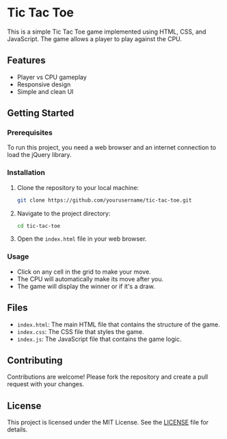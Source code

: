 # Tic Tac Toe

This is a simple Tic Tac Toe game implemented using HTML, CSS, and JavaScript. The game allows a player to play against the CPU.

## Features

- Player vs CPU gameplay
- Responsive design
- Simple and clean UI

## Getting Started

### Prerequisites

To run this project, you need a web browser and an internet connection to load the jQuery library.

### Installation

1. Clone the repository to your local machine:
    ```sh
    git clone https://github.com/yourusername/tic-tac-toe.git
    ```
2. Navigate to the project directory:
    ```sh
    cd tic-tac-toe
    ```
3. Open the `index.html` file in your web browser.

### Usage

- Click on any cell in the grid to make your move.
- The CPU will automatically make its move after you.
- The game will display the winner or if it's a draw.

## Files

- `index.html`: The main HTML file that contains the structure of the game.
- `index.css`: The CSS file that styles the game.
- `index.js`: The JavaScript file that contains the game logic.

## Contributing

Contributions are welcome! Please fork the repository and create a pull request with your changes.

## License

This project is licensed under the MIT License. See the [LICENSE](LICENSE) file for details.
